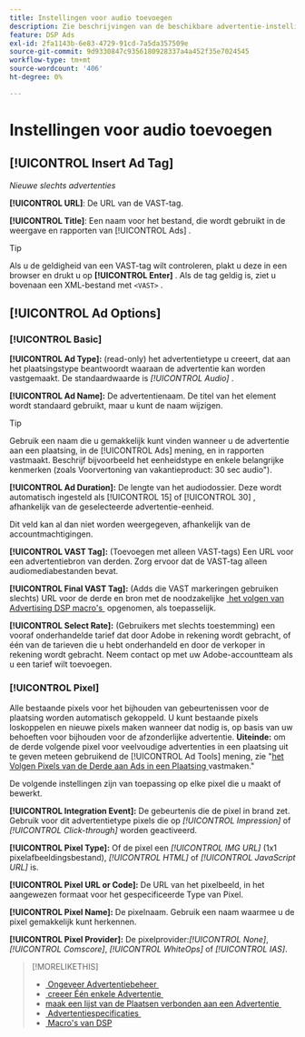 ```yaml
---
title: Instellingen voor audio toevoegen
description: Zie beschrijvingen van de beschikbare advertentie-instellingen voor audioadvertenties.
feature: DSP Ads
exl-id: 2fa1143b-6e83-4729-91cd-7a5da357509e
source-git-commit: 9d9330847c9356180928337a4a452f35e7024545
workflow-type: tm+mt
source-wordcount: '406'
ht-degree: 0%

---
```


# Instellingen voor audio toevoegen

## [!UICONTROL Insert Ad Tag]

*Nieuwe slechts advertenties*

**[!UICONTROL URL]**: De URL van de VAST-tag.

**[!UICONTROL Title]**: Een naam voor het bestand, die wordt gebruikt in de weergave en rapporten van [!UICONTROL Ads] .

>[!TIP]
>
> Als u de geldigheid van een VAST-tag wilt controleren, plakt u deze in een browser en drukt u op **[!UICONTROL Enter]** . Als de tag geldig is, ziet u bovenaan een XML-bestand met `<VAST>` .

## [!UICONTROL Ad Options]

### [!UICONTROL Basic]

**[!UICONTROL Ad Type]:** (read-only) het advertentietype u creeert, dat aan het plaatsingstype beantwoordt waaraan de advertentie kan worden vastgemaakt. De standaardwaarde is *[!UICONTROL Audio]* .

**[!UICONTROL Ad Name]:** De advertentienaam. De titel van het element wordt standaard gebruikt, maar u kunt de naam wijzigen.

>[!TIP]
>
> Gebruik een naam die u gemakkelijk kunt vinden wanneer u de advertentie aan een plaatsing, in de [!UICONTROL Ads] mening, en in rapporten vastmaakt. Beschrijf bijvoorbeeld het eenheidstype en enkele belangrijke kenmerken (zoals Voorvertoning van vakantieproduct: 30 sec audio&quot;).

**[!UICONTROL Ad Duration]:** De lengte van het audiodossier. Deze wordt automatisch ingesteld als [!UICONTROL 15] of [!UICONTROL 30] , afhankelijk van de geselecteerde advertentie-eenheid.

Dit veld kan al dan niet worden weergegeven, afhankelijk van de accountmachtigingen.

**[!UICONTROL VAST Tag]:** (Toevoegen met alleen VAST-tags) Een URL voor een advertentiebron van derden. Zorg ervoor dat de VAST-tag alleen audiomediabestanden bevat.

**[!UICONTROL Final VAST Tag]:** (Adds die VAST markeringen gebruiken slechts) URL voor de derde en bron met de noodzakelijke [&#x200B; het volgen van Advertising DSP macro&#39;s &#x200B;](/help/dsp/campaign-management/macros.md) opgenomen, als toepasselijk.

**[!UICONTROL Select Rate]:** (Gebruikers met slechts toestemming) een vooraf onderhandelde tarief dat door Adobe in rekening wordt gebracht, of één van de tarieven die u hebt onderhandeld en door de verkoper in rekening wordt gebracht. Neem contact op met uw Adobe-accountteam als u een tarief wilt toevoegen.

### [!UICONTROL Pixel]

Alle bestaande pixels voor het bijhouden van gebeurtenissen voor de plaatsing worden automatisch gekoppeld. U kunt bestaande pixels loskoppelen en nieuwe pixels maken wanneer dat nodig is, op basis van uw behoeften voor bijhouden voor de afzonderlijke advertentie. **Uiteinde:** om de derde volgende pixel voor veelvoudige advertenties in een plaatsing uit te geven meteen gebruikend de [!UICONTROL Ad Tools] mening, zie &quot;[&#x200B; het Volgen Pixels van de Derde aan Ads in een Plaatsing &#x200B;](/help/dsp/campaign-management/ads/ad-pixel-attach-detach.md#attach-pixels-ads) vastmaken.&quot;

De volgende instellingen zijn van toepassing op elke pixel die u maakt of bewerkt.

**[!UICONTROL Integration Event]:** De gebeurtenis die de pixel in brand zet. Gebruik voor dit advertentietype pixels die op *[!UICONTROL Impression]* of *[!UICONTROL Click-through]* worden geactiveerd.

**[!UICONTROL Pixel Type]:** Of de pixel een *[!UICONTROL IMG URL]* (1x1 pixelafbeeldingsbestand), *[!UICONTROL HTML]* of *[!UICONTROL JavaScript URL]* is.

**[!UICONTROL Pixel URL or Code]:** De URL van het pixelbeeld, in het aangewezen formaat voor het gespecificeerde Type van Pixel.

**[!UICONTROL Pixel Name]:** De pixelnaam. Gebruik een naam waarmee u de pixel gemakkelijk kunt herkennen.

**[!UICONTROL Pixel Provider]:** De pixelprovider:*[!UICONTROL None]*, *[!UICONTROL Comscore]*, *[!UICONTROL WhiteOps]* of *[!UICONTROL IAS]*.

>[!MORELIKETHIS]
>
>* [&#x200B; Ongeveer Advertentiebeheer &#x200B;](ad-about.md)
>* [&#x200B; creeer Één enkele Advertentie &#x200B;](ad-create.md)
>* [&#x200B; maak een lijst van de Plaatsen verbonden aan een Advertentie &#x200B;](/help/dsp/campaign-management/ads/ad-list-placements.md)
>* [&#x200B; Advertentiespecificaties &#x200B;](ad-specs.md)
>* [&#x200B; Macro&#39;s van DSP &#x200B;](/help/dsp/campaign-management/macros.md)
